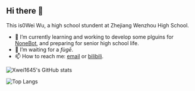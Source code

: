 ## Hi there 👋

<!--
**Xwei1645/Xwei1645** is a ✨ _special_ ✨ repository because its `README.md` (this file) appears on your GitHub profile.

Here are some ideas to get you started:

- 🔭 I’m currently working on ...
- 🌱 I’m currently learning ...
- 👯 I’m looking to collaborate on ...
- 🤔 I’m looking for help with ...
- 💬 Ask me about ...
- 📫 How to reach me: ...
- 😄 Pronouns: ...
- ⚡ Fun fact: ...
-->

This is0Wei Wu, a high school stundent at Zhejiang Wenzhou High School.

- 🌱 I’m currently learning and working to develop some plguins for [NoneBot](https://github.com/nonebot/nonebot2), and preparing for senior high school life.
- 👯 I’m waiting for a *fùgē*.
- 📫 How to reach me: [email](mailto:xuwei1645@163.com) or [bilibili](https://space.bilibili.com/573734644).

![Xwei1645's GitHub stats](https://github-readme-stats.vercel.app/api?username=Xwei1645)


![Top Langs](https://github-readme-stats.vercel.app/api/top-langs/?username=Xwei1645)
